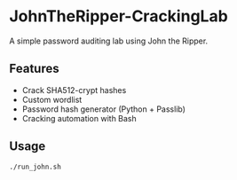 # JohnTheRipper-CrackingLab

A simple password auditing lab using John the Ripper.

## Features
- Crack SHA512-crypt hashes
- Custom wordlist
- Password hash generator (Python + Passlib)
- Cracking automation with Bash

## Usage

```bash
./run_john.sh
